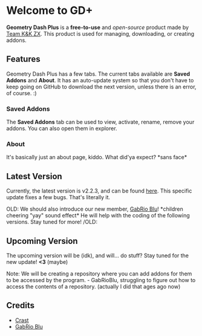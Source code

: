 # Welcome to GD+
**Geometry Dash Plus** is a **free-to-use** and *open-source* product made by [Team K&K ZX](https://www.youtube.com/c/TeamKKZX). This product is used for managing, downloading, or creating addons.
## Features
Geometry Dash Plus has a few tabs. The current tabs available are **Saved Addons** and **About**. It has an auto-update system so that you don't have to keep going on GitHub to download the next version, unless there is an error, of course. :)
### Saved Addons
The **Saved Addons** tab can be used to view, activate, rename, remove your addons. You can also open them in explorer.
### About
It's basically just an about page, kiddo. What did'ya expect? \*sans face\*
## Latest Version
Currently, the latest version is v2.2.3, and can be found [here](https://github.com/TheRealCrastWasTaken/GeometryDashPlus-Versions/blob/master/GD%2B%20v2.2.3.zip).
This specific update fixes a few bugs. That's literally it.

OLD:
We should also introduce our new member, [GabRio Blu](https://github.com/GabRioBlu)! \*children cheering "yay" sound effect\* He will help with the coding of the following versions. Stay tuned for more!
/OLD:

## Upcoming Version
The upcoming version will be (idk), and will... do stuff?
Stay tuned for the new update! **<3** (maybe)

Note: We will be creating a repository where you can add addons for them to be accessed by the program. - GabRioBlu, struggling to figure out how to access the contents of a repository.
(actually I did that ages ago now)

## Credits
- [Crast](https://github.com/TheRealCrastWasTaken)
- [GabRio Blu](https://github.com/GabRioBlu)
